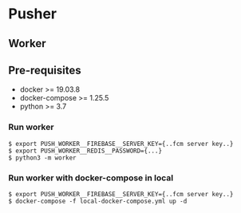 # Pusher

## Worker

## Pre-requisites
- docker >= 19.03.8
- docker-compose >= 1.25.5
- python >= 3.7


### Run worker
```
$ export PUSH_WORKER__FIREBASE__SERVER_KEY={..fcm server key..}
$ export PUSH_WORKER__REDIS__PASSWORD={...}
$ python3 -m worker
```

### Run worker with docker-compose in local
```
$ export PUSH_WORKER__FIREBASE__SERVER_KEY={..fcm server key..}
$ docker-compose -f local-docker-compose.yml up -d
```